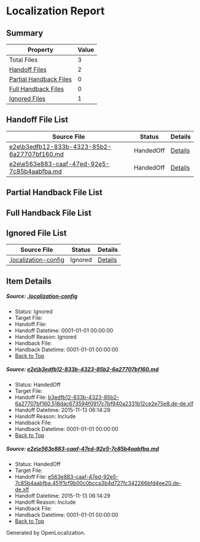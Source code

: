 # <a name='report-top'></a> Localization Report

## Summary
 Property | Value 
 -------- | ----- 
 Total Files | 3
[ Handoff Files ](#handoff-list)| 2
[ Partial Handback Files ](#partial-handback-list)| 0
[ Full Handback Files ](#full-handback-list)| 0
[ Ignored Files ](#ignored-list)| 1

## <a name='handoff-list'></a> Handoff File List
 Source File | Status | Details 
 ----------- | ------ | ------- 
 [e2e\b3edfb12-833b-4323-85b2-6a27707bf160.md](https://github.com/OpenLocalizationTest/oltest/blob/da26bdc3a3044695a2b7aab34845a854283f3230/e2e/b3edfb12-833b-4323-85b2-6a27707bf160.md) | HandedOff | [Details](#5aa4485c40372eb38b2ca448d72e3d2650a4aba91)
 [e2e\e563e883-caaf-47ed-92e5-7c85b4aabfba.md](https://github.com/OpenLocalizationTest/oltest/blob/da26bdc3a3044695a2b7aab34845a854283f3230/e2e/e563e883-caaf-47ed-92e5-7c85b4aabfba.md) | HandedOff | [Details](#3e6e21626dcffd2c872d04a323905f61a9ca422c2)

## <a name='partial-handback-list'></a> Partial Handback File List

## <a name='handback-list'></a> Full Handback File List

## <a name='ignored-list'></a> Ignored File List
 Source File | Status | Details 
 ----------- | ------ | ------- 
 [.localization-config](https://github.com/OpenLocalizationTest/oltest/blob/da26bdc3a3044695a2b7aab34845a854283f3230/.localization-config) | Ignored | [Details](#048a0e657b81f2e30d1cbef1ba533f0de3ca11c40)

## Item Details
##### <a name='048a0e657b81f2e30d1cbef1ba533f0de3ca11c40'></a> Source: [.localization-config](https://github.com/OpenLocalizationTest/oltest/blob/da26bdc3a3044695a2b7aab34845a854283f3230/.localization-config)
* Status: Ignored
* Target File: 
* Handoff File: 
* Handoff Datetime: 0001-01-01 00:00:00
* Handoff Reason: Ignored
* Handback File: 
* Handback Datetime: 0001-01-01 00:00:00
* [Back to Top](#report-top)

##### <a name='5aa4485c40372eb38b2ca448d72e3d2650a4aba91'></a> Source: [e2e\b3edfb12-833b-4323-85b2-6a27707bf160.md](https://github.com/OpenLocalizationTest/oltest/blob/da26bdc3a3044695a2b7aab34845a854283f3230/e2e/b3edfb12-833b-4323-85b2-6a27707bf160.md)
* Status: HandedOff
* Target File: 
* Handoff File: [b3edfb12-833b-4323-85b2-6a27707bf160.518dac673594f0917c7bf940a2331b12ce2e75e8.de-de.xlf](https://github.com/OpenLocalizationTestOrg/olhandoff/blob/700e586a9e629722eb5f52fb0ba0316a852bf160/ol-handoff/OpenLocalizationTestOrg/oltest.de-de/yanz/b3edfb12-833b-4323-85b2-6a27707bf160.518dac673594f0917c7bf940a2331b12ce2e75e8.de-de.xlf)
* Handoff Datetime: 2015-11-13 06:14:29
* Handoff Reason: Include
* Handback File: 
* Handback Datetime: 0001-01-01 00:00:00
* [Back to Top](#report-top)

##### <a name='3e6e21626dcffd2c872d04a323905f61a9ca422c2'></a> Source: [e2e\e563e883-caaf-47ed-92e5-7c85b4aabfba.md](https://github.com/OpenLocalizationTest/oltest/blob/da26bdc3a3044695a2b7aab34845a854283f3230/e2e/e563e883-caaf-47ed-92e5-7c85b4aabfba.md)
* Status: HandedOff
* Target File: 
* Handoff File: [e563e883-caaf-47ed-92e5-7c85b4aabfba.451f1cf9b00c0bcca3b4d727fc342266bfd4ee20.de-de.xlf](https://github.com/OpenLocalizationTestOrg/olhandoff/blob/700e586a9e629722eb5f52fb0ba0316a852bf160/ol-handoff/OpenLocalizationTestOrg/oltest.de-de/yanz/e563e883-caaf-47ed-92e5-7c85b4aabfba.451f1cf9b00c0bcca3b4d727fc342266bfd4ee20.de-de.xlf)
* Handoff Datetime: 2015-11-13 06:14:29
* Handoff Reason: Include
* Handback File: 
* Handback Datetime: 0001-01-01 00:00:00
* [Back to Top](#report-top)


Generated by OpenLocalization.
